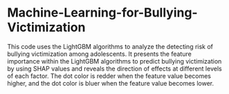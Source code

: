 # Machine-Learning-for-Bullying-Victimization
This code uses the LightGBM algorithms to analyze the detecting risk of bullying victimization among adolescents. It presents the feature importance within the LightGBM algorithms to predict bullying victimization by using SHAP values and reveals the direction of effects at different levels of each factor. The dot color is redder when the feature value becomes higher, and the dot color is bluer when the feature value becomes lower. 
